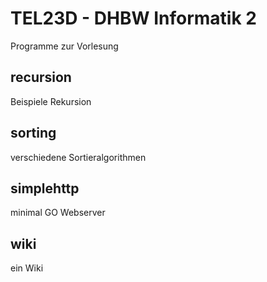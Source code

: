# TEL23D - DHBW Informatik 2

Programme zur Vorlesung

## recursion
Beispiele Rekursion

## sorting
verschiedene Sortieralgorithmen

## simplehttp
minimal GO Webserver

## wiki
ein Wiki


